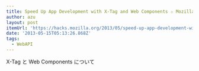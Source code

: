 ```yaml
---
title: Speed Up App Development with X-Tag and Web Components ✩ Mozilla Hacks – the Web developer blog
author: azu
layout: post
itemUrl: 'https://hacks.mozilla.org/2013/05/speed-up-app-development-with-x-tag-and-web-components/'
date: '2013-05-15T05:13:26.868Z'
tags:
  - WebAPI
---
```

X-Tag と Web Components について
